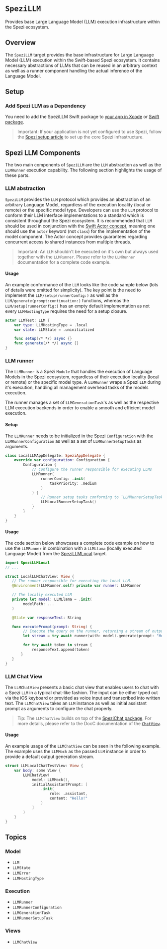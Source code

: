 # ``SpeziLLM``

<!--
#
# This source file is part of the Stanford Spezi open source project
#
# SPDX-FileCopyrightText: 2023 Stanford University and the project authors (see CONTRIBUTORS.md)
#
# SPDX-License-Identifier: MIT
#       
-->

Provides base Large Language Model (LLM) execution infrastructure within the Spezi ecosystem.

## Overview

The ``SpeziLLM`` target provides the base infrastructure for Large Language Model (LLM) execution within the Swift-based Spezi ecosystem. It contains necessary abstractions of LLMs that can be reused in an arbitrary context as well as a runner component handling the actual inference of the Language Model.

## Setup

### Add Spezi LLM as a Dependency

You need to add the SpeziLLM Swift package to
[your app in Xcode](https://developer.apple.com/documentation/xcode/adding-package-dependencies-to-your-app#) or
[Swift package](https://developer.apple.com/documentation/xcode/creating-a-standalone-swift-package-with-xcode#Add-a-dependency-on-another-Swift-package).

> Important: If your application is not yet configured to use Spezi, follow the [Spezi setup article](https://swiftpackageindex.com/stanfordspezi/spezi/documentation/spezi/initial-setup) to set up the core Spezi infrastructure.

## Spezi LLM Components

The two main components of ``SpeziLLM`` are the ``LLM`` abstraction as well as the ``LLMRunner`` execution capability. The following section highlights the usage of these parts.

### LLM abstraction

``SpeziLLM`` provides the ``LLM`` protocol which provides an abstraction of an arbitrary Language Model, regardless of the execution locality (local or remote) or the specific model type.
Developers can use the ``LLM`` protocol to conform their LLM interface implementations to a standard which is consistent throughout the Spezi ecosystem.
It is recommended that ``LLM`` should be used in conjunction with the [Swift Actor concept](https://developer.apple.com/documentation/swift/actor), meaning one should use the `actor` keyword (not `class`) for the implementation of the model component. The Actor concept provides guarantees regarding concurrent access to shared instances from multiple threads.

> Important: An ``LLM`` shouldn't be executed on it's own but always used together with the ``LLMRunner``.
> Please refer to the ``LLMRunner`` documentation for a complete code example.

#### Usage

An example conformance of the ``LLM`` looks like the code sample below (lots of details were omitted for simplicity).
The key point is the need to implement the ``LLM/setup(runnerConfig:)`` as well as the ``LLM/generate(prompt:continuation:)`` functions, whereas the ``LLM/setup(runnerConfig:)`` has an empty default implementation as not every ``LLMHostingType`` requires the need for a setup closure.

```swift
actor LLMTest: LLM {
    var type: LLMHostingType = .local
    var state: LLMState = .uninitialized

    func setup(/* */) async {}
    func generate(/* */) async {}
}
```

### LLM runner

The ``LLMRunner`` is a Spezi `Module` that handles the execution of Language Models in the Spezi ecosystem, regardless of their execution locality (local or remote) or the specific model type. A ``LLMRunner`` wraps a Spezi ``LLM`` during it's execution, handling all management overhead tasks of the models execution.

The runner manages a set of ``LLMGenerationTask``'s as well as the respective LLM execution backends in order to enable a smooth and efficient model execution.

#### Setup

The ``LLMRunner`` needs to be initialized in the Spezi `Configuration` with the ``LLMRunnerConfiguration`` as well as a set of ``LLMRunnerSetupTask``s as arguments.

```swift
class LocalLLMAppDelegate: SpeziAppDelegate {
    override var configuration: Configuration {
        Configuration {
            // Configure the runner responsible for executing LLMs
            LLMRunner(
                runnerConfig: .init(
                    taskPriority: .medium
                )
            ) {
                // Runner setup tasks conforming to `LLMRunnerSetupTask` protocol
                LLMLocalRunnerSetupTask()
            }
        }
    }
}
```

#### Usage

The code section below showcases a complete code example on how to use the ``LLMRunner`` in combination with a `LLMLlama` (locally executed Language Model) from the [SpeziLLMLocal](https://swiftpackageindex.com/stanfordspezi/spezillm/documentation/spezillmlocal) target.

```swift
import SpeziLLMLocal
// ...

struct LocalLLMChatView: View {
   // The runner responsible for executing the local LLM.
   @Environment(LLMRunner.self) private var runner: LLMRunner

   // The locally executed LLM
   private let model: LLMLlama = .init(
        modelPath: ...
   )

   @State var responseText: String

   func executePrompt(prompt: String) {
        // Execute the query on the runner, returning a stream of outputs
        let stream = try await runner(with: model).generate(prompt: "Hello LLM!")

        for try await token in stream {
            responseText.append(token)
       }
   }
}
```

### LLM Chat View

The ``LLMChatView`` presents a basic chat view that enables users to chat with a Spezi ``LLM`` in a typical chat-like fashion. The input can be either typed out via the iOS keyboard or provided as voice input and transcribed into written text.
The ``LLMChatView`` takes an ``LLM`` instance as well as initial assistant prompt as arguments to configure the chat properly.

> Tip: The ``LLMChatView`` builds on top of the [SpeziChat package](https://swiftpackageindex.com/stanfordspezi/spezichat/documentation).
> For more details, please refer to the DocC documentation of the [`ChatView`](https://swiftpackageindex.com/stanfordspezi/spezichat/documentation/spezichat/chatview).

#### Usage

An example usage of the ``LLMChatView`` can be seen in the following example.
The example uses the ``LLMMock`` as the passed ``LLM`` instance in order to provide a default output generation stream.

```swift
struct LLMLocalChatTestView: View {
    var body: some View {
        LLMChatView(
            model: LLMMock(),
            initialAssistantPrompt: [
                .init(
                    role: .assistant,
                    content: "Hello!"
                )
            ]
        )
    }
}
```

## Topics

### Model

- ``LLM``
- ``LLMState``
- ``LLMError``
- ``LLMHostingType``

### Execution

- ``LLMRunner``
- ``LLMRunnerConfiguration``
- ``LLMGenerationTask``
- ``LLMRunnerSetupTask``

### Views

- ``LLMChatView``
